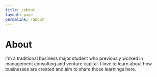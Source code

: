 ```yaml
---
title: /about
layout: page
permalink: /about
---
```



# About

I'm a traditional business major student who previously worked in management consulting and venture capital. I love to learn about how businesses are created and aim to share those learnings here.
